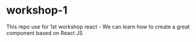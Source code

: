 # workshop-1
This repo use for 1st workshop react - We can learn how to create a great component based on React JS
